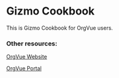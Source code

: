 Gizmo Cookbook
=======

This is Gizmo Cookbook for OrgVue users.


### Other resources:

[OrgVue Website](https://orgvue.com/)

[OrgVue Portal](https://support.orgvue.com/)
